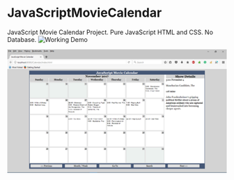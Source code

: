 # JavaScriptMovieCalendar
JavaScript Movie Calendar Project. Pure JavaScript HTML and CSS. No Database. ![Working Demo](http://www3.telus.net/public/ikegee/calendar)

![alt text](screenshots/screen_1.png "Browser Screenshot")
